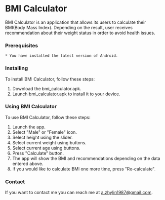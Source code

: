 # **BMI Calculator**

BMI Calculator is an application that allows its users to calculate their BMI(Body Mass Index).
Depending on the result, user receives recommendation about their weight status in order to avoid health issues.

### **Prerequisites**

    * You have installed the latest version of Android.

### **Installing**

To install BMI Calculator, follow these steps:
1. Download the bmi_calculator.apk.
2. Launch bmi_calculator.apk to install it to your device.

### **Using BMI Calculator**

To use BMI Calculator, follow these steps:
1. Launch the app.
2. Select "Male" or "Female" icon.
3. Select height using the slider.
4. Select current weight using buttons.
5. Select current age using buttons.
6. Press "Calculate" button.
7. The app will show the BMI and recommendations depending on the data entered above.
8. If you would like to calculate BMI one more time, press "Re-calculate".

### **Contact**

If you want to contact me you can reach me at a.zhylin1987@gmail.com.